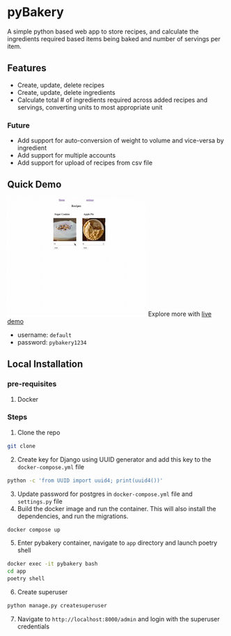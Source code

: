 # pyBakery
A simple python based web app to store recipes, and calculate the ingredients required based items being baked and number of servings per item.

## Features
- Create, update, delete recipes
- Create, update, delete ingredients
- Calculate total # of ingredients required across added recipes and servings, converting units to most appropriate unit
### Future
- Add support for auto-conversion of weight to volume and vice-versa by ingredient
- Add support for multiple accounts
- Add support for upload of recipes from csv file

## Quick Demo
![](demo-vid.gif)
Explore more with [live demo](https://pybakery.fly.dev/)
- username: `default`
- password: `pybakery1234`

## Local Installation
### pre-requisites
1. Docker

### Steps
1. Clone the repo
```bash
git clone
```
2. Create key for Django using UUID generator and add this key to the `docker-compose.yml` file
```bash
python -c 'from UUID import uuid4; print(uuid4())'
```
3. Update password for postgres in `docker-compose.yml` file and `settings.py` file
4. Build the docker image and run the container. This will also install the dependencies, and run the migrations.
```bash
docker compose up
```
5. Enter pybakery container, navigate to `app` directory and launch poetry shell
```bash
docker exec -it pybakery bash
cd app
poetry shell
```
6. Create superuser
```bash
python manage.py createsuperuser
```
7. Navigate to `http://localhost:8000/admin` and login with the superuser credentials
